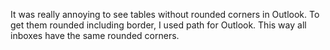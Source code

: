 It was really annoying to see tables without rounded corners in Outlook. To get them rounded including border, I used path for Outlook. This way all inboxes have the same rounded corners.
